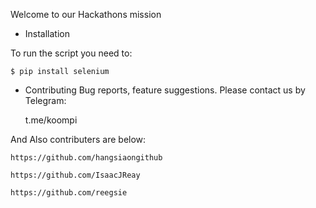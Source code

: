 Welcome to our Hackathons mission
* Installation

To run the script you need to:

	$ pip install selenium


* Contributing
Bug reports, feature suggestions. Please contact us by Telegram:

	t.me/koompi

And Also contributers are below:

	https://github.com/hangsiaongithub

	https://github.com/IsaacJReay

	https://github.com/reegsie
